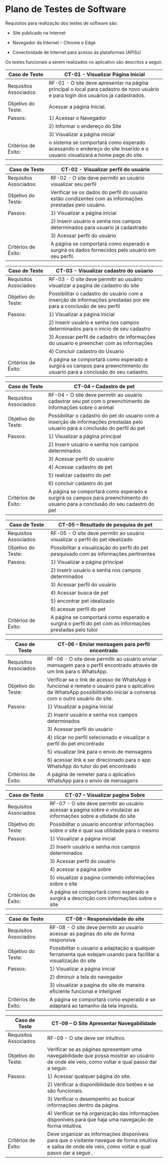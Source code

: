 # Plano de Testes de Software

Requisitos para realização dos testes de software são:

- Site publicado na Internet

- Navegador da Internet – Chrome e Edge

-	Conectividade de Internet para acesso às plataformas (APISs)

Os testes funcionais a serem realizados no aplicativo são descritos a seguir.


|  **Caso de Teste**  |  **CT-01  - Visualizar Página Inicial**  |
|--|--|
|Requisitos Associados:  |RF-01 - O site deve apresentar na página principal o local para cadastro de novo usuário e para login dos usuários já cadastrados.  | 
|Objetivo do Teste:  | Acessar a página Inicial.  | 
|Passos:  | 1) Acessar o Navegador  
||2) Informar o endereço do Site  
||3) Visualizar a página inicial  |
|Critérios de Êxito:  | o sistema se comportará como esperado acessando o endereço do site inserido e o usuario visualizará a home page do site.|

|  **Caso de Teste**  |  **CT-02 - Visualizar perfil do usuário**  |
|--|--|
|Requisitos Associados:	|RF-02 - O site deve permitir ao usuário visualizar seu perfil  |
|Objetivo do Teste:	 |Verificar se os dados do perfil do usuário estão condizentes com as informações prestadas pelo usuário.  |
|Passos:	 |1) Visualizar a página inicial
||2) Inserir usuário e senha nos campos determinados para usuario já cadastrado
||3) Acessar perfil do usuário
|Critérios de Êxito:  |A página se comportará como esperado e surgirá os dados fornecidos pelo usuário em seu perfil.|

|  **Caso de Teste**  |  **CT-03 - Visualizar cadastro do  usúario**  |
|--|--|
|Requisitos Associados:	|RF-03 - O site deve permitir ao usuário visualizar a pagina de cadastro do site  |
|Objetivo do Teste:	 |Possibilitar o cadastro do usuário com a inserção de informações prestadas por ele para a conclusão de seu perfil  |
|Passos:	 |1) Visualizar a página inicial
||2) Inserir usuário e senha nos campos determinados para o inicio de seu cadastro 
||3) Acessar perfil de cadastro de informações do usuario e preencher com as informações
||4) Concluir cadastro do Usuario
|Critérios de Êxito:  |A página se comportará como esperado e surgirá os campos para preenchimento do usuario para a conclusão do seu cadastro.|


|  **Caso de Teste**  |  **CT-04 – Cadastro de pet**  |
|--|--|
|Requisitos Associados:	|RF-04 - O site deve permitir ao usuário cadastrar seu pet com o preenchimento de informações sobre o animal  |
|Objetivo do Teste:	 |Possibilitar o cadastro do pet do usuario com a inserção de informações prestadas pelo usuario para a conclusão do perfil do pet|
|Passos:	 |1) Visualizar a página principal
||2) Inserir usuário e senha nos campos determinados
||3) Acessar perfil do usuário
||4) Acessar cadastro de pet
||5) realizar cadastro do pet
||6) concluir cadastro do pet
|Critérios de Êxito:  |A página se comportará como esperado e surgirá os campos para preenchimento do usuario para a conclusão do seu cadastro do pet|

|  **Caso de Teste**  |  **CT-05 – Resultado de pesquisa de pet**  |
|--|--|
|Requisitos Associados:	|RF-05 - O site deve permitir ao usuário visualizar o perfil do pet idealizado  |
|Objetivo do Teste:	 |Possibilitar a visualização do perfil do pet pesquisado com as informações pertinentes|
|Passos:	 |1) Visualizar a página principal
||2) Inserir usuário e senha nos campos determinados
||3) Acessar perfil do usuário
||4) Acessar busca de pet
||5) encontrar pet idealizado
||6) acessar perfil do pet
|Critérios de Êxito:  |A página se comportará como esperado e surgirá o perfil do pet com as informações prestadas pelo tutor|

|  **Caso de Teste**  |  **CT-06 – Enviar mensagem para perfil encontrado**  |
|--|--|
|Requisitos Associados:	|RF-06 - O site deve permitir ao usuário enviar mensagem para o perfil encontrado através de um link para o WhatsApp.  |
|Objetivo do Teste:	 |Verificar se o link de acesso de WhatsApp é funcional e remete o usuário para o aplicativo de WhatsApp possibilitando iniciar a conversa com o outro usuário do site.  |
|Passos:	 |1) Visualizar a página inicial
||2) Inserir usuário e senha nos campos determinados
||3) Acessar perfil do usuário
||4) clicar no perfil selecionado e visualizar o perfil do pet encontrado
||5) visualizar link para o envio de mensagens
||6) acessar link e ser direcionado para o app WhatsApp do tutor do pet encontrado
|Critérios de Êxito:  |A página de remeter para o aplicativo WhatsApp para o envio de mensagens|

|  **Caso de Teste**  |  **CT-07 – Visualizar pagina Sobre**  |
|--|--|
|Requisitos Associados:	|RF-07 - O site deve permitir ao usuário acessar a pagina sobre e visulaizar as informações sobre a utlidade do site |
|Objetivo do Teste:	 |Possibilitar o usuario encontrar informações sobre o site e qual sua utilidade para o mesmo |
|Passos:	 |1) Visualizar a página inicial
||2) Inserir usuário e senha nos campos determinados
||3) Acessar perfil do usuário
||4) acessar a pagina sobre
||5) visualizar a pagina contendo informações sobre o site
|Critérios de Êxito:  |A página se comportará como esperado e surgirá a descrição com informações sobre o site

|  **Caso de Teste**  |  **CT-08 – Responsividade do site**  |
|--|--|
|Requisitos Associados:	|RF-08 - O site deve permitir ao usuário acessar as paginas do site de forma responsiva |
|Objetivo do Teste:	 |Possibilitar o usuario a adaptação a qualquer ferramenta que estejam usando para facilitar a visualização do site |
|Passos:	 |1) Visualizar a página inicial
||2) diminuir a tela do navegador
||3) visualizar a pagina do site de maneira eficiente funcional e inteligível
|Critérios de Êxito:  |A página se comportará como esperado e se adaptará ao tamanho da tela imposta.

| **Caso de Teste** | **CT-09 – O Site Apresentar Navegabilidade** | 
|--|--| 
|Requisitos Associados:	|RF-09 - O site deve ser intuitivo. | 
|Objetivo do Teste:	 |Verificar se as páginas apresentam uma navegabilidade que possa mostrar ao usuário de onde ele veio, como voltar e qual passo dar a seguir.  | 
|Passos:	 |1) Acessar qualquer página do site. 
||2) Verificar a disponibilidade dos botões e se são funcionais. 
||3) Verificar o desempenho ao buscar informações dentro da página. 
||4) Verificar se há organização das informações disponíveis para que haja uma navegação de forma intuitiva.
|Critérios de Êxito:  |Deve organizar as informações disponíveis para que o visitante navegue de forma intuitiva e saiba de onde ele veio, como voltar e qual passo dar a seguir.|Resultado:  |Aplicação concluída com sucesso|
